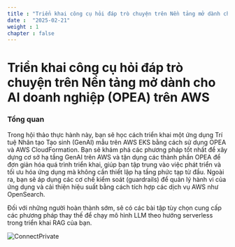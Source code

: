 ```yaml
---
title : "Triển khai công cụ hỏi đáp trò chuyện trên Nền tảng mở dành cho AI doanh nghiệp (OPEA) trên AWS"
date :  "2025-02-21" 
weight : 1 
chapter : false
---
```

# Triển khai công cụ hỏi đáp trò chuyện trên Nền tảng mở dành cho AI doanh nghiệp (OPEA) trên AWS

### Tổng quan

Trong hội thảo thực hành này, bạn sẽ học cách triển khai một ứng dụng Trí tuệ Nhân tạo Tạo sinh (GenAI) mẫu trên AWS EKS bằng cách sử dụng OPEA và AWS CloudFormation. Bạn sẽ khám phá các phương pháp tốt nhất để xây dựng cơ sở hạ tầng GenAI trên AWS và tận dụng các thành phần OPEA để đơn giản hóa quá trình triển khai, giúp bạn tập trung vào việc phát triển và tối ưu hóa ứng dụng mà không cần thiết lập hạ tầng phức tạp từ đầu. Ngoài ra, bạn sẽ áp dụng các cơ chế kiểm soát (guardrails) để quản lý hành vi của ứng dụng và cải thiện hiệu suất bằng cách tích hợp các dịch vụ AWS như OpenSearch.

Đối với những người hoàn thành sớm, sẽ có các bài tập tùy chọn cung cấp các phương pháp thay thế để chạy mô hình LLM theo hướng serverless trong triển khai RAG của bạn.

![ConnectPrivate](/images/6.clean/image000.png) 

